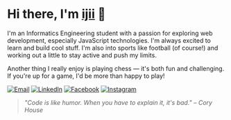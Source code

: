 # Hi there, I'm [ijii](https://github.com/gper00) 👋

I'm an Informatics Engineering student with a passion for exploring web development, especially JavaScript technologies. I'm always excited to learn and build cool stuff. I'm also into sports like football (of course!) and working out a little to stay active and push my limits.

Another thing I really enjoy is playing chess — it's both fun and challenging. If you're up for a game, I'd be more than happy to play!

[![Email](https://img.shields.io/badge/-Email-D14836?style=for-the-badge&logo=gmail&logoColor=white)](mailto:alfariziuchiha@gmail.com)
[![LinkedIn](https://img.shields.io/badge/-LinkedIn-0A66C2?style=for-the-badge&logo=linkedin&logoColor=white)](https://linkedin.com/in/umam-alfarizi)
[![Facebook](https://img.shields.io/badge/-Facebook-1877F2?style=for-the-badge&logo=facebook&logoColor=white)](https://www.facebook.com/umxmalfarizi)
[![Instagram](https://img.shields.io/badge/-Instagram-E4405F?style=for-the-badge&logo=instagram&logoColor=white)](https://instagram.com/umxmalfarizi)

> *"Code is like humor. When you have to explain it, it's bad." – Cory House*
